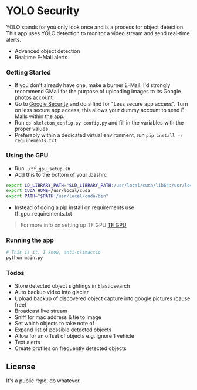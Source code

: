 # YOLO Security

YOLO stands for you only look once and is a process for object detection. 
This app uses YOLO detection to monitor a video stream and send real-time alerts.
  - Advanced object detection
  - Realtime E-Mail alerts

### Getting Started
- If you don't already have one, make a burner E-Mail. I'd strongly recommend GMail for the purpose of uploading images to its Google photos account. 
- Go to [Google Security](https://myaccount.google.com/security) and do a find for "Less secure app access". Turn on less secure app access, this allows your dummy account to send E-Mails within the app.
- Run `cp skeleton_config.py config.py` and fill in the variables with the proper values
- Preferably within a dedicated virtual environment, run `pip install -r requirements.txt`


### Using the GPU
- Run `./tf_gpu_setup.sh`
- Add this to the bottom of your .bashrc
```bash
export LD_LIBRARY_PATH="$LD_LIBRARY_PATH:/usr/local/cuda/lib64:/usr/local/cuda/extras/CUPTI/lib64"
export CUDA_HOME=/usr/local/cuda
export PATH="$PATH:/usr/local/cuda/bin"
```
- Instead of doing a pip install on requirements use tf_gpu_requirements.txt
> For more info on setting up TF GPU [TF GPU](https://github.com/williamFalcon/tensorflow-gpu-install-ubuntu-16.04)

### Running the app
```sh
# This is it. I know, anti-climactic
python main.py
```

### Todos

 - Store detected object sightings in Elasticsearch
 - Auto backup video into glacier
 - Upload backup of discovered object capture into google pictures (cause free)
 - Broadcast live stream
 - Sniff for mac address & tie to image
 - Set which objects to take note of
 - Expand list of possible detected objects
 - Allow for an offset of objects e.g. ignore 1 vehicle
 - Text alerts
 - Create profiles on frequently detected objects

 
License
----

It's a public repo, do whatever. 

